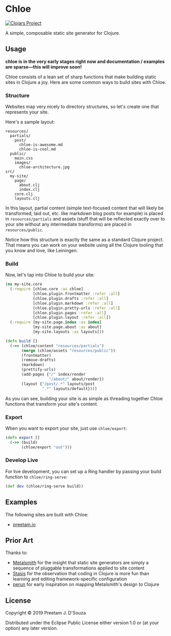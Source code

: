 # Chloe

[![Clojars Project](https://img.shields.io/clojars/v/chloe.svg)](https://clojars.org/chloe)

A simple, composable static site generator for Clojure.

## Usage

**chloe is in the very early stages right now and documentation / examples are sparse—this will improve soon!**

Chloe consists of a lean set of sharp functions that make building static sites in Clojure a joy. Here are some common ways to build sites with Chloe.

### Structure

Websites map very nicely to directory structures, so let's create one that represents your site.

Here's a sample layout:

```
resources/
  partials/
    post/
      chloe-is-awesome.md
      chloe-is-cool.md
  public/
    main.css
    images/
      chloe-architecture.jpg
src/
  my-site/
    page/
      about.clj
      index.clj
    core.clj
    layouts.clj
```

In this layout, partial content (simple text-focused content that will likely be transformed, laid out, etc. like markdown blog posts for example) is placed in `resources/partials` and assets (stuff that will be reflected exactly over to your site without any intermediate transforms) are placed in `resources/public`.

Notice how this structure is exactly the same as a standard Clojure project. That means you can work on your website using all the Clojure tooling that you know and love, like Leiningen.

### Build

Now, let's tap into Chloe to build your site:

```clojure
(ns my-site.core
  (:require [chloe.core :as chloe]
            [chloe.plugin.frontmatter :refer :all]
            [chloe.plugin.drafts :refer :all]
            [chloe.plugin.markdown :refer :all]
            [chloe.plugin.pretty-urls :refer :all]
            [chloe.plugin.pages :refer :all]
            [chloe.plugin.layout :refer :all])
  (:require [my-site.page.index :as index]
            [my-site.page.about :as about]
            [my-site.layouts :as layouts]))

(defn build []
  (->> (chloe/content "resources/partials")
       (merge (chloe/assets "resources/public"))
       (frontmatter)
       (remove-drafts)
       (markdown)
       (prettify-urls)
       (add-pages {"/" index/render
                   "/about/" about/render})
       (layout {"/post/.*" layouts/post
                ".*" layouts/default})))
```

As you can see, building your site is as simple as threading together Chloe functions that transform your site's content.

### Export

When you want to export your site, just use `chloe/export`:

```clojure
(defn export []
  (->> (build)
       (chloe/export "out")))
```

### Develop Live

For live development, you can set up a Ring handler by passing your build function to `chloe/ring-serve`:

```clojure
(def dev (chloe/ring-serve build))
```

## Examples

The following sites are built with Chloe:

 * [preetam.io](https://preetam.io/)

## Prior Art

Thanks to:

 * [Metalsmith](https://github.com/segmentio/metalsmith) for the insight that static site generators are simply a sequence of pluggable transformations applied to site content
 * [Stasis](https://github.com/magnars/stasis) for the observation that coding in Clojure is more fun than learning and editing framework-specific configuration
 * [perun](https://github.com/hashobject/perun) for early inspiration on mapping Metalsmith's design to Clojure

## License

Copyright © 2019 Preetam J. D'Souza

Distributed under the Eclipse Public License either version 1.0 or (at your option) any later version.
